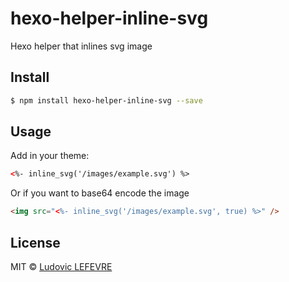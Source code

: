 # hexo-helper-inline-svg

Hexo helper that inlines svg image


## Install

``` bash
$ npm install hexo-helper-inline-svg --save
```

## Usage

Add in your theme:

```html
<%- inline_svg('/images/example.svg') %>
```

Or if you want to base64 encode the image

```html
<img src="<%- inline_svg('/images/example.svg', true) %>" />
```

## License

MIT © [Ludovic LEFEVRE](http://www.ludoviclefevre.fr)
